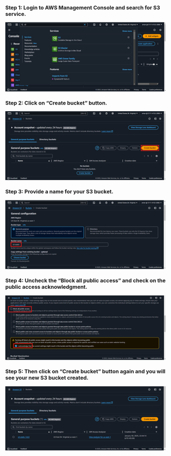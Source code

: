 ### Step 1: Login to AWS Management Console and search for S3 service. 
![Console_Login](https://github.com/amancs1422/AWS-Cloud-Practitioner/blob/main/Images/S3_Static%201.png?raw=true)
### Step 2: Click on “Create bucket” button.
![](https://github.com/amancs1422/AWS-Cloud-Practitioner/blob/main/Images/S3_Static%202.png?raw=true)
### Step 3: Provide a name for your S3 bucket. 
![](https://github.com/amancs1422/AWS-Cloud-Practitioner/blob/main/Images/S3_Static%203.png?raw=true)
### Step 4: Uncheck the “Block all public access” and check on the public access acknowledgment.
![](https://github.com/amancs1422/AWS-Cloud-Practitioner/blob/main/Images/S3_Static%204.png?raw=true)
### Step 5: Then click on “Create bucket” button again and you will see your new S3 bucket created.
![](https://github.com/amancs1422/AWS-Cloud-Practitioner/blob/main/Images/S3_Static%205.png?raw=true)
